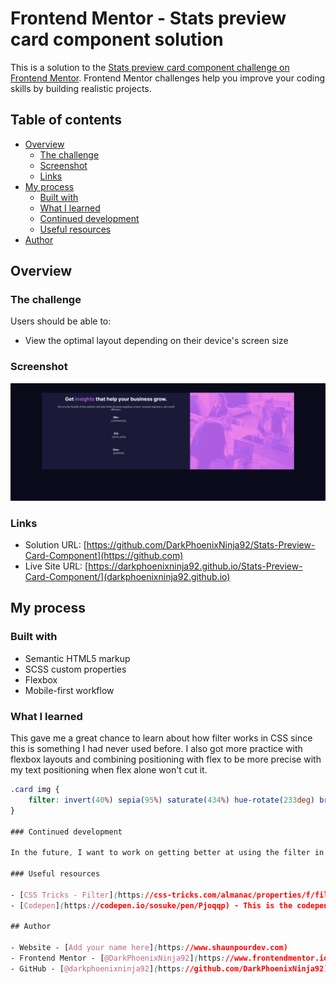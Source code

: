# Frontend Mentor - Stats preview card component solution

This is a solution to the [Stats preview card component challenge on Frontend Mentor](https://www.frontendmentor.io/challenges/stats-preview-card-component-8JqbgoU62). Frontend Mentor challenges help you improve your coding skills by building realistic projects. 

## Table of contents

- [Overview](#overview)
  - [The challenge](#the-challenge)
  - [Screenshot](#screenshot)
  - [Links](#links)
- [My process](#my-process)
  - [Built with](#built-with)
  - [What I learned](#what-i-learned)
  - [Continued development](#continued-development)
  - [Useful resources](#useful-resources)
- [Author](#author)

## Overview

### The challenge

Users should be able to:

- View the optimal layout depending on their device's screen size

### Screenshot

![](./screenshot/Stat-Preview-Component.png)

### Links

- Solution URL: [https://github.com/DarkPhoenixNinja92/Stats-Preview-Card-Component](https://github.com)
- Live Site URL: [https://darkphoenixninja92.github.io/Stats-Preview-Card-Component/](darkphoenixninja92.github.io)

## My process

### Built with

- Semantic HTML5 markup
- SCSS custom properties
- Flexbox
- Mobile-first workflow

### What I learned

This gave me a great chance to learn about how filter works in CSS since this is something I had never used before. I also got more practice with flexbox layouts and combining positioning with flex to be more precise with my text positioning when flex alone won't cut it.

```css
.card img {
    filter: invert(40%) sepia(95%) saturate(434%) hue-rotate(233deg) brightness(96%) contrast(91%);
}

### Continued development

In the future, I want to work on getting better at using the filter in css. In this project, I had to use a user made app on codepen to convert a hex code version of my hsl to a filter code in future and I would like to not have to resort to that in future.

### Useful resources

- [CSS Tricks - Filter](https://css-tricks.com/almanac/properties/f/filter/) - This helped me figure out how to do the image color change as, prior to this, the only thing I really knew about CSS filter was that it existed.
- [Codepen](https://codepen.io/sosuke/pen/Pjoqqp) - This is the codepen I mentioned above. It's an app that takes a hex color code and converts it to a working filter function with all the relevant values applied.

## Author

- Website - [Add your name here](https://www.shaunpourdev.com)
- Frontend Mentor - [@DarkPhoenixNinja92](https://www.frontendmentor.io/profile/DarkPhoenixNinja92)
- GitHub - [@darkphoenixninja92](https://github.com/DarkPhoenixNinja92)
